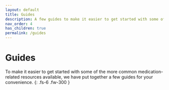 ```yaml
---
layout: default
title: Guides
description: A few guides to make it easier to get started with some of the more common medication-related resources available.
nav_order: 4
has_children: true
permalink: /guides
---
```


# Guides

To make it easier to get started with some of the more common medication-related resources available, we have put together a few guides for your convenience.
{: .fs-6 .fw-300 }
